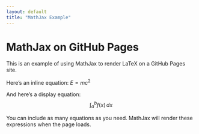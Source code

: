 ```yaml
---
layout: default
title: "MathJax Example"
---
```


<!-- Include the MathJax script for LaTeX rendering -->
<script type="text/javascript" async
  src="https://cdnjs.cloudflare.com/ajax/libs/mathjax/2.7.7/MathJax.js?config=TeX-MML-AM_CHTML">
</script>
<script type="text/x-mathjax-config">
    MathJax.Hub.Config({
        tex2jax: {inlineMath: [['$','$'], ['\\(','\\)']]},
        "HTML-CSS": { scale: 90 }
    });
</script>

# MathJax on GitHub Pages

This is an example of using MathJax to render LaTeX on a GitHub Pages site.

Here’s an inline equation: $E = mc^2$

And here’s a display equation:
$$
\int_{a}^{b} f(x) \,dx
$$

You can include as many equations as you need. MathJax will render these expressions when the page loads.
